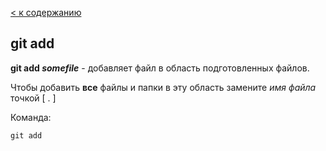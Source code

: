 [< к содержанию](./readme.md)

## git add
**git add *somefile*** - добавляет файл в область подготовленных файлов.

Чтобы добавить **все** файлы и папки в эту область замените *имя файла* точкой [ . ]

Команда:

```bash-
git add
```